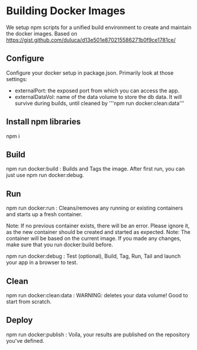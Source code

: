 # Building Docker Images

We setup npm scripts for a unified build environment to create and maintain the docker images. Based on
 https://gist.github.com/duluca/d13e501e870215586271b0f9ce1781ce/

## Configure
  Configure your docker setup in package.json. Primarily look at those settings:
  * externalPort: the exposed port from which you can access the app.
  * externalDataVol: name of the data volume to store the db data. It will survive during builds, until cleaned by '''npm run docker:clean:data'''

## Install npm libraries
  npm i

## Build
  npm run docker:build : Builds and Tags the image. After first run, you can just use npm run docker:debug.

## Run
  npm run docker:run : Cleans/removes any running or existing containers and starts up a fresh container.

Note: If no previous container exists, there will be an error. Please ignore it, as the new container should be created and started as expected.
Note: The container will be based on the current image. If you made any changes, make sure that you run docker:build before.

  npm run docker:debug : Test (optional), Build, Tag, Run, Tail and launch your app in a browser to test.

## Clean
  npm run docker:clean:data : WARNING: deletes your data volume! Good to start from scratch.

## Deploy
  npm run docker:publish : Voíla, your results are published on the repository you've defined.
